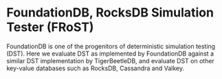 # FoundationDB, RocksDB Simulation Tester (FRoST)

FoundationDB is one of the progenitors of deterministic simulation testing (DST). Here we evaluate DST as implemented by FoundationDB against a similar DST implementation by TigerBeetleDB, and evaluate DST on other key-value databases such as RocksDB, Cassandra and Valkey.
